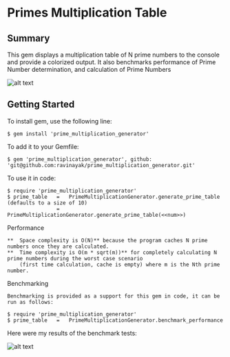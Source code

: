 # Primes Multiplication Table

## Summary

This gem displays a multiplication table of N prime numbers to the console and provide a colorized output. It also
benchmarks performance of Prime Number determination, and calculation of Prime Numbers

![alt text][sample_output]

[sample_output]: https://github.com/ephraimpei/unite-us-coding-challenge/blob/master/images/sample_output.png?raw=true

## Getting Started

To install gem, use the following line:

    $ gem install 'prime_multiplication_generator'

To add it to your Gemfile:

    $ gem 'prime_multiplication_generator', github: 'git@github.com:ravinayak/prime_multiplication_generator.git'

To use it in code:

    $ require 'prime_multiplication_generator'
    $ prime_table   =   PrimeMultiplicationGenerator.generate_prime_table (defaults to a size of 10)
                    =   PrimeMultiplicationGenerator.generate_prime_table(<<num>>)

Performance

    **  Space complexity is O(N)** because the program caches N prime numbers once they are calculated.
    **  Time complexity is O(m * sqrt(m))** for completely calculating N prime numbers during the worst case scenario
        (first time calculation, cache is empty) where m is the Nth prime number.

Benchmarking

    Benchmarking is provided as a support for this gem in code, it can be run as follows:

    $ require 'prime_multiplication_generator'
    $ prime_table   =   PrimeMultiplicationGenerator.benchmark_performance

  Here were my results of the benchmark tests:

  ![alt text][is_prime_benchmark_tests]

  [is_prime_benchmark_tests]: https://github.com/ephraimpei/unite-us-coding-challenge/blob/master/images/is_prime_benchmark_tests.png?raw=true
